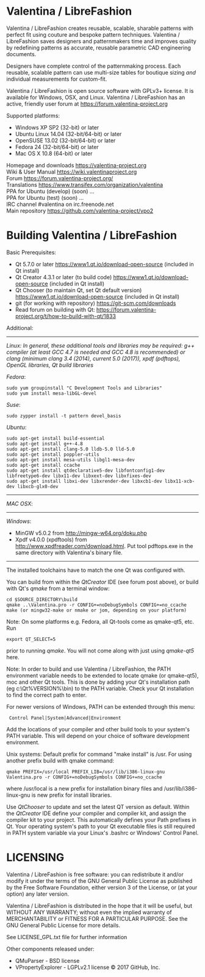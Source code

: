 Valentina / LibreFashion
====================

Valentina / LibreFashion creates reusable, scalable, sharable patterns with perfect fit using couture and bespoke pattern techniques. Valentina / LibreFashion saves designers and patternmakers time and improves quality by redefining patterns as accurate, reusable parametric CAD engineering documents.

Designers have complete control of the patternmaking process. Each reusable, scalable pattern can use multi-size tables for boutique sizing *and* individual measurements for custom-fit.

Valentina / LibreFashion is open source software with GPLv3+ license.  It is available for Windows, OSX, and Linux.  Valentina / LibreFashion has an active, friendly user forum at https://forum.valentina-project.org 

Supported platforms:  
   * Windows XP SP2 (32-bit) or later   
   * Ubuntu Linux 14.04 (32-bit/64-bit) or later   
   * OpenSUSE 13.02 (32-bit/64-bit) or later   
   * Fedora 24 (32-bit/64-bit) or later    
   * Mac OS X 10.8 (64-bit) or later  

Homepage and downloads     https://valentina-project.org   
Wiki & User Manual         https://wiki.valentinaproject.org    
Forum                      https://forum.valentina-project.org/       
Translations               https://www.transifex.com/organization/valentina   
PPA for Ubuntu (develop)   (soon) ...    
PPA for Ubuntu (test)      (soon) ...    
IRC channel                #valentina on irc.freenode.net  
Main repository            https://github.com/valentina-project/vpo2    

Building Valentina / LibreFashion
================

Basic Prerequisites:   
   * Qt 5.7.0 or later https://www1.qt.io/download-open-source (included in Qt install)  
   * Qt Creator 4.3.1 or later (to build code) https://www1.qt.io/download-open-source (included in Qt install)  
   * Qt Chooser (to maintain Qt, set Qt default version) https://www1.qt.io/download-open-source (included in Qt install)  
   * git (for working with repository)  https://git-scm.com/downloads    
   * Read forum on building with Qt: https://forum.valentina-project.org/t/how-to-build-with-qt/1833
   
Additional:
________________
*Linux: In general, these additional tools and libraries may be required:
 g++ compiler (at least GCC 4.7 is needed and GCC 4.8 is recommended) or clang (minimum clang 3.4 (2014), current 5.0 (2017)), xpdf (pdftops), OpenGL libraries, Qt build libraries*

<em>Fedora</em>: 
     
    sudo yum groupinstall "C Development Tools and Libraries"  
    sudo yum install mesa-libGL-devel  
     
<em>Suse</em>: 
     
    sudo zypper install -t pattern devel_basis  
         
<em>Ubuntu</em>:  

    sudo apt-get install build-essential    
    sudo apt-get install g++-4.8 
    sudo apt-get install clang-5.0 lldb-5.0 lld-5.0  
    sudo apt-get install poppler-utils 
    sudo apt-get install mesa-utils libgl1-mesa-dev
    sudo apt-get install ccache 
    sudo apt-get install qtdeclarative5-dev libfontconfig1-dev libfreetype6-dev libx11-dev libxext-dev libxfixes-dev  
    sudo apt-get install libxi-dev libxrender-dev libxcb1-dev libx11-xcb-dev libxcb-glx0-dev  
    
________________

 <em>MAC OSX</em>:    
________________

<em>Windows</em>: 

* MinGW v5.0.2 from http://mingw-w64.org/doku.php         
* Xpdf v4.0.0 (xpdftools) from http://www.xpdfreader.com/download.html. Put tool pdftops.exe in the same directory with Valentina's binary file.  

________________

The installed toolchains have to match the one Qt was configured with.

You can build from within the <em>QtCreator</em> IDE (see forum post above), or build with Qt's <em>qmake</em> from a terminal window:

    cd $SOURCE_DIRECTORY\build
    qmake ..\Valentina.pro -r CONFIG+=noDebugSymbols CONFIG+=no_ccache
    make (or mingw32-make or nmake or jom, depending on your platform)

Note: On some platforms e.g. Fedora, all Qt-tools come as qmake-qt5, etc. Run 

    export QT_SELECT=5

prior to running <em>qmake</em>. You will not come along with just using <em>qmake-qt5</em> here.

Note: In order to build and use Valentina / LibreFashion, the PATH environment variable needs to be extended to locate qmake (or qmake-qt5), moc and other Qt tools. This is done by adding your Qt's installation path (eg c:\Qt\%VERSION%\bin) to the PATH variable. Check your Qt installation to find the correct path to enter. 

For newer versions of Windows, PATH can be extended through this menu:

     Control Panel|System|Advanced|Environment

Add the locations of your compiler and other build tools to your system's PATH variable. This will depend on your choice of software development environment.

Unix systems: 
Default prefix for command "make install" is /usr. For using another prefix build with qmake command:

    qmake PREFIX=/usr/local PREFIX_LIB=/usr/lib/i386-linux-gnu Valentina.pro -r CONFIG+=noDebugSymbols CONFIG+=no_ccache

where /usr/local is a new prefix for installation binary files and /usr/lib/i386-linux-gnu is new prefix for install libraries.  

Use <em>QtChooser</em> to update and set the latest QT version as default. Within the <em>QtCreator</em> IDE define your compiler and compiler kit, and assign the compiler kit to your project. This automatically defines your Path prefixes in Qt. Your operating system's path to your Qt executable files is still required in PATH system variable via your Linux's .bashrc or Windows' Control Panel.

LICENSING
================
Valentina / LibreFashion is free software: you can redistribute it and/or modify
it under the terms of the GNU General Public License as published by
the Free Software Foundation, either version 3 of the License, or
(at your option) any later version.

Valentina / LibreFashion is distributed in the hope that it will be useful,
but WITHOUT ANY WARRANTY; without even the implied warranty of
MERCHANTABILITY or FITNESS FOR A PARTICULAR PURPOSE.  See the
GNU General Public License for more details.

See LICENSE_GPL.txt file for further information

Other components released under:
* QMuParser - BSD license
* VPropertyExplorer - LGPLv2.1 license
© 2017 GitHub, Inc.

